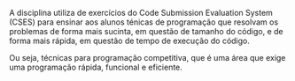 A disciplina utiliza de exercícios do Code Submission Evaluation System (CSES) para
ensinar aos alunos ténicas de programação que resolvam os problemas de forma mais sucinta, em questão
de tamanho do código, e de forma mais rápida, em questão de tempo de execução do código.

Ou seja, técnicas para programação competitiva, que é uma área que exige uma programação 
rápida, funcional e eficiente.
